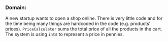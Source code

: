 ### Domain:

A new startup wants to open a shop online. There is very little code and for the time being many things are hardcoded in the code (e.g. products' prices). `PriceCalculator` sums the total price of all the products in the cart. The system is using `int`s to represent a price in pennies.
